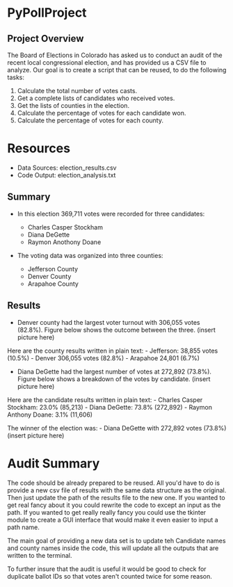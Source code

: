 # PyPollProject

## Project Overview 
The Board of Elections in Colorado has asked us to conduct an audit of the recent local congressional election, and has provided us a CSV file to analyze.  Our goal is to create a script that can be reused, to do the following tasks:  

1. Calculate the total number of votes casts. 
2. Get a complete lists of candidates who received votes. 
3. Get the lists of counties in the election. 
4. Calculate the percentage of votes for each candidate won.
5. Calculate the percentage of votes for each county.

# Resources
- Data Sources:  election_results.csv
- Code Output:  election_analysis.txt

## Summary
- In this election 369,711 votes were recorded for three candidates:  
    - Charles Casper Stockham
    - Diana DeGette
    - Raymon Anothony Doane

- The voting data was organized into three counties:
    - Jefferson County
    - Denver County 
    - Arapahoe County


## Results
- Denver county had the largest voter turnout with 306,055 votes (82.8%).  Figure below shows the outcome between the three.
(insert picture here)

Here are the county results written in plain text:
    - Jefferson: 38,855 votes (10.5%)
    - Denver 306,055 votes (82.8%)
    - Arapahoe 24,801 (6.7%)


- Diana DeGette had the largest number of votes at 272,892 (73.8%).  Figure below shows a breakdown of the votes by candidate.
(insert picture here)

Here are the candidate results written in plain text:
    - Charles Casper Stockham: 23.0% (85,213)
    - Diana DeGette: 73.8% (272,892)
    - Raymon Anthony Doane: 3.1% (11,606)

The winner of the election was:
    - Diana DeGette with 272,892 votes (73.8%)
(insert picture here)

# Audit Summary 
The code should be already prepared to be reused.  All you'd have to do is provide a new csv file of results with the same data structure as the original.  Then just update the path of the results file to the new one.  If you wanted to get real fancy about it you could rewrite the code to except an input as the path.  If you wanted to get really really fancy you could use the tkinter module to create a GUI interface that would make it even easier to input a path name. 

The main goal of providing a new data set is to update teh Candidate names and county names inside the code, this will update all the outputs that are written to the terminal.

To further insure that the audit is useful it would be good to check for duplicate ballot IDs so that votes aren't counted twice for some reason.
